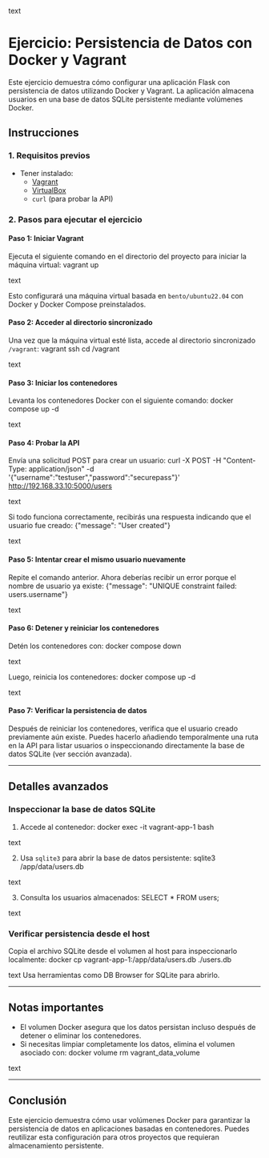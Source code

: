 text
# Ejercicio: Persistencia de Datos con Docker y Vagrant

Este ejercicio demuestra cómo configurar una aplicación Flask con persistencia de datos utilizando Docker y Vagrant. La aplicación almacena usuarios en una base de datos SQLite persistente mediante volúmenes Docker.

## **Instrucciones**

### **1. Requisitos previos**
- Tener instalado:
  - [Vagrant](https://www.vagrantup.com/downloads)
  - [VirtualBox](https://www.virtualbox.org/)
  - `curl` (para probar la API)

### **2. Pasos para ejecutar el ejercicio**

#### **Paso 1: Iniciar Vagrant**
Ejecuta el siguiente comando en el directorio del proyecto para iniciar la máquina virtual:
vagrant up

text

Esto configurará una máquina virtual basada en `bento/ubuntu22.04` con Docker y Docker Compose preinstalados.

#### **Paso 2: Acceder al directorio sincronizado**
Una vez que la máquina virtual esté lista, accede al directorio sincronizado `/vagrant`:
vagrant ssh
cd /vagrant

text

#### **Paso 3: Iniciar los contenedores**
Levanta los contenedores Docker con el siguiente comando:
docker compose up -d

text

#### **Paso 4: Probar la API**
Envía una solicitud POST para crear un usuario:
curl -X POST -H "Content-Type: application/json"
-d '{"username":"testuser","password":"securepass"}'
http://192.168.33.10:5000/users

text

Si todo funciona correctamente, recibirás una respuesta indicando que el usuario fue creado:
{"message": "User created"}

text

#### **Paso 5: Intentar crear el mismo usuario nuevamente**
Repite el comando anterior. Ahora deberías recibir un error porque el nombre de usuario ya existe:
{"message": "UNIQUE constraint failed: users.username"}

text

#### **Paso 6: Detener y reiniciar los contenedores**
Detén los contenedores con:
docker compose down

text

Luego, reinicia los contenedores:
docker compose up -d

text

#### **Paso 7: Verificar la persistencia de datos**
Después de reiniciar los contenedores, verifica que el usuario creado previamente aún existe. Puedes hacerlo añadiendo temporalmente una ruta en la API para listar usuarios o inspeccionando directamente la base de datos SQLite (ver sección avanzada).

---

## **Detalles avanzados**

### **Inspeccionar la base de datos SQLite**
1. Accede al contenedor:
docker exec -it vagrant-app-1 bash

text

2. Usa `sqlite3` para abrir la base de datos persistente:
sqlite3 /app/data/users.db

text

3. Consulta los usuarios almacenados:
SELECT * FROM users;

text

### **Verificar persistencia desde el host**
Copia el archivo SQLite desde el volumen al host para inspeccionarlo localmente:
docker cp vagrant-app-1:/app/data/users.db ./users.db

text
Usa herramientas como DB Browser for SQLite para abrirlo.

---

## **Notas importantes**
- El volumen Docker asegura que los datos persistan incluso después de detener o eliminar los contenedores.
- Si necesitas limpiar completamente los datos, elimina el volumen asociado con:
docker volume rm vagrant_data_volume

text

---

## **Conclusión**
Este ejercicio demuestra cómo usar volúmenes Docker para garantizar la persistencia de datos en aplicaciones basadas en contenedores. Puedes reutilizar esta configuración para otros proyectos que requieran almacenamiento persistente.
